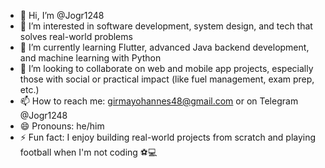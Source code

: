 - 👋 Hi, I’m @Jogr1248  
- 👀 I’m interested in software development, system design, and tech that solves real-world problems  
- 🌱 I’m currently learning Flutter, advanced Java backend development, and machine learning with Python  
- 💞️ I’m looking to collaborate on web and mobile app projects, especially those with social or practical impact (like fuel management, exam prep, etc.)  
- 📫 How to reach me: girmayohannes48@gmail.com or on Telegram @Jogr1248  
- 😄 Pronouns: he/him  
- ⚡ Fun fact: I enjoy building real-world projects from scratch and playing football when I'm not coding ⚽💻  

<!---
Jogr1248/Jogr1248 is a ✨ special ✨ repository because its `README.md` (this file) appears on your GitHub profile.
You can click the Preview link to take a look at your changes.
--->
